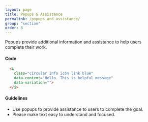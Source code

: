 ```yaml
---
layout: page
title: Popups & Assistance
permalink: /popups_and_assistance/
group: "section"
order: 8
---
```


Popups provide additional information and assistance to help users complete their work.

#### Code

``` html
  <i
    class="circular info icon link blue"
    data-content="Hello. This is helpful message"
    data-variation="">
  </i>
```

#### Guidelines
- Use popups to provide assistance to users to complete the goal.
- Please make text easy to understand and focused.

